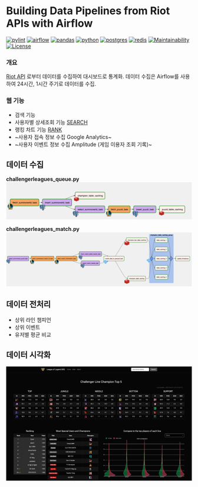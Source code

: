 # Building Data Pipelines from Riot APIs with Airflow

[![pylint](https://img.shields.io/badge/pylint-9.81-brightgreen)]()
[![airflow](https://img.shields.io/badge/airflow-2.5.3-blue)]()
[![pandas](https://img.shields.io/badge/pandas-1.2.0-blue)]()
[![python](https://img.shields.io/badge/python-3.9-blue)]()
[![postgres](https://img.shields.io/badge/postgres-5.4.0-blue)]()
[![redis](https://img.shields.io/badge/redis-4.5.4-red)]()
[![Maintainability](https://api.codeclimate.com/v1/badges/164d89eefe620e5b9945/maintainability)](https://codeclimate.com/github/woker001/Riot_Airflow/maintainability)  
[![License](https://img.shields.io/badge/License-Apache%202.0-blue.svg)](https://opensource.org/licenses/Apache-2.0)
  
### 개요
[Riot API](https://developer.riotgames.com/apis) 로부터 데이터를 수집하여 대시보드로 통계화. 데이터 수집은 Airflow를 사용하여 24시간, 1시간 주기로 데이터를 수집.  

### 웹 기능
- 검색 기능 
- 사용자별 상세조회 기능 [SEARCH](https://www.lolhepler.com/user/viper3) 
- 랭킹 차트 기능 [RANK](https://www.lolhepler.com/rank)
- ~사용자 접속 정보 수집 Google Analytics~
- ~사용자 이벤트 정보 수집 Amplitude (게임 이용자 조회 기록)~

## 데이터 수집
**challengerleagues_queue.py**  
![](image/puuid.png)

**challengerleagues_match.py**  
![](image/match.png)


## 데이터 전처리
- 상위 라인 챔피언
- 상위 이벤트
- 유저별 평균 비교

## 데이터 시각화
![](image/web.png)
